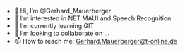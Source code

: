 - 👋 Hi, I’m @Gerhard_Mauerberger
- 👀 I’m interested in NET MAUI and Speech Recognition
- 🌱 I’m currently learning GIT
- 💞️ I’m looking to collaborate on ...
- 📫 How to reach me: Gerhard.Mauerberger@t-online.de

<!---
GerhardMauerberger/GerhardMauerberger is a ✨ special ✨ repository because its `README.md` (this file) appears on your GitHub profile.
You can click the Preview link to take a look at your changes.
--->

